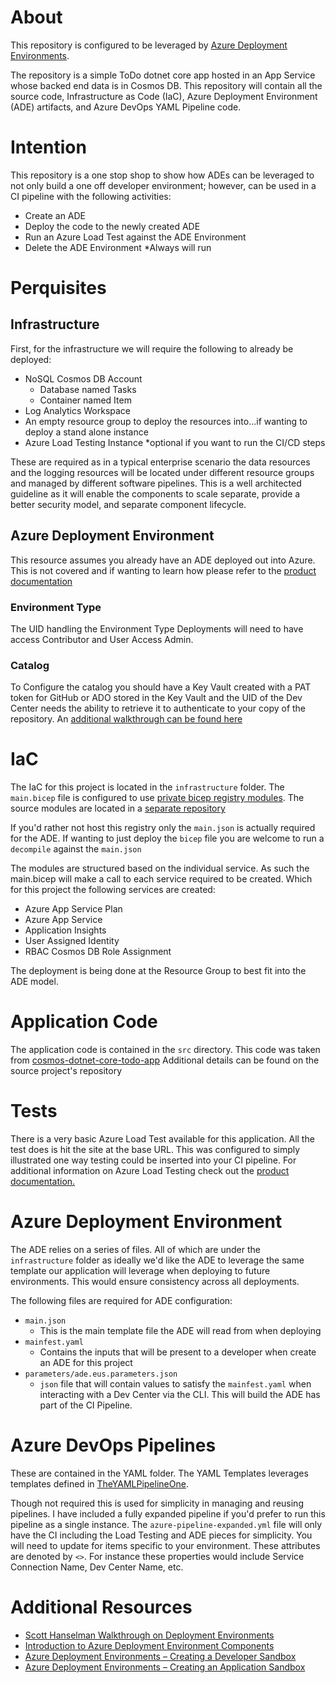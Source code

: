 # About
This repository is configured to be leveraged by [Azure Deployment Environments](https://learn.microsoft.com/azure/deployment-environments/). 

The repository is a simple ToDo dotnet core app hosted in an App Service whose backed end data is in Cosmos DB. This repository will contain all the source code, Infrastructure as Code (IaC), Azure Deployment Environment (ADE) artifacts, and Azure DevOps YAML Pipeline code.

# Intention
This repository is a one stop shop to show how ADEs can be leveraged to not only build a one off developer environment; however, can be used in a CI pipeline with the following activities:
- Create an ADE
- Deploy the code to the newly created ADE
- Run an Azure Load Test against the ADE Environment
- Delete the ADE Environment *Always will run

# Perquisites
## Infrastructure  
First, for the infrastructure we will require the following to already be deployed:
- NoSQL Cosmos DB Account
  - Database named Tasks
  - Container named Item
- Log Analytics Workspace
- An empty resource group to deploy the resources into...if wanting to deploy a stand alone instance
- Azure Load Testing Instance *optional if you want to run the CI/CD steps

These are required as in a typical enterprise scenario the data resources and the logging resources will be located under different resource groups and managed by different software pipelines. This is a well architected guideline as it will enable the components to scale separate, provide a better security model, and separate component lifecycle.

## Azure Deployment Environment
This resource assumes you already have an ADE deployed out into Azure. This is not covered and if wanting to learn how please refer to the [product documentation](https://learn.microsoft.com/azure/deployment-environments/)

### Environment Type
The UID handling the Environment Type Deployments will need to have access Contributor and User Access Admin.

### Catalog
To Configure the catalog you should have a Key Vault created with a PAT token for GitHub or ADO stored in the Key Vault and the UID of the Dev Center needs the ability to retrieve it to authenticate to your copy of the repository. An [additional walkthrough can be found here](https://learn.microsoft.com/azure/deployment-environments/how-to-configure-catalog)

# IaC
The IaC for this project is located in the `infrastructure` folder. The `main.bicep` file is configured to use [private bicep registry modules](https://learn.microsoft.com/en-us/azure/azure-resource-manager/bicep/private-module-registry?tabs=azure-powershell). The source modules are located in a [separate repository](https://github.com/JFolberth/bicep_registry)

If you'd rather not host this registry only the `main.json` is actually required for the ADE. If wanting to just deploy the `bicep` file you are welcome to run a `decompile` against the `main.json`

The modules are structured based on the individual service. As such the main.bicep will make a call to each service required to be created. Which for this project the following services are created:
- Azure App Service Plan
- Azure App Service
- Application Insights
- User Assigned Identity
- RBAC Cosmos DB Role Assignment

The deployment is being done at the Resource Group to best fit into the ADE model.

# Application Code
The application code is contained in the `src` directory. This code was taken from [cosmos-dotnet-core-todo-app](https://github.com/Azure-Samples/cosmos-dotnet-core-todo-app) Additional details can be found on the source project's repository

# Tests
There is a very basic Azure Load Test available for this application. All the test does is hit the site at the base URL. This was configured to simply illustrated one way testing could be inserted into your CI pipeline. For additional information on Azure Load Testing check out the [product documentation.](https://learn.microsoft.com/azure/load-testing/) 

# Azure Deployment Environment
The ADE relies on a series of files. All of which are under the `infrastructure` folder as ideally we'd like the ADE to leverage the same template our application will leverage when deploying to future environments. This would ensure consistency across all deployments.

The following files are required for ADE configuration:
- `main.json`
  - This is the main template file the ADE will read from when deploying
- `mainfest.yaml`
  - Contains the inputs that will be present to a developer when create an ADE for this project
- `parameters/ade.eus.parameters.json`
  - `json` file that will contain values to satisfy the `mainfest.yaml` when interacting with a Dev Center via the CLI. This will build the ADE has part of the CI Pipeline.

# Azure DevOps Pipelines
These are contained in the YAML folder. The YAML Templates leverages templates defined in [TheYAMLPipelineOne](https://github.com/JFolberth/TheYAMLPipelineOne).

Though not required this is used for simplicity in managing and reusing pipelines. I have included a fully expanded pipeline if you'd prefer to run this pipeline as a single instance. The `azure-pipeline-expanded.yml` file will only have the CI including the Load Testing and ADE pieces for simplicity. You will need to update for items specific to your environment. These attributes are denoted by `<>`. For instance these properties would include Service Connection Name, Dev Center Name, etc. 

# Additional Resources
- [Scott Hanselman Walkthrough on Deployment Environments](https://www.youtube.com/watch?v=_rRiVELgdf4)
- [Introduction to Azure Deployment Environment Components](https://blog.johnfolberth.com/introduction-to-azure-deployment-environment-components/)
- [Azure Deployment Environments – Creating a Developer Sandbox](https://blog.johnfolberth.com/azure-deployment-environments-creating-a-developer-sandbox/)
- [Azure Deployment Environments – Creating an Application Sandbox](https://blog.johnfolberth.com/azure-deployment-environments-creating-an-application-sandbox/)
